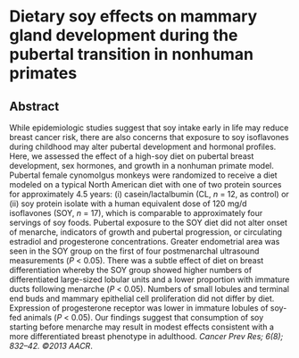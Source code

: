 # Dietary soy effects on mammary gland development during the pubertal transition in nonhuman primates

## Abstract

While epidemiologic studies suggest that soy intake early in life may reduce breast cancer risk, there are also concerns that exposure to soy isoflavones during childhood may alter pubertal development and hormonal profiles. Here, we assessed the effect of a high-soy diet on pubertal breast development, sex hormones, and growth in a nonhuman primate model. Pubertal female cynomolgus monkeys were randomized to receive a diet modeled on a typical North American diet with one of two protein sources for approximately 4.5 years: (i) casein/lactalbumin (CL, _n_ = 12, as control) or (ii) soy protein isolate with a human equivalent dose of 120 mg/d isoflavones (SOY, _n_ = 17), which is comparable to approximately four servings of soy foods. Pubertal exposure to the SOY diet did not alter onset of menarche, indicators of growth and pubertal progression, or circulating estradiol and progesterone concentrations. Greater endometrial area was seen in the SOY group on the first of four postmenarchal ultrasound measurements (_P_ &lt; 0.05). There was a subtle effect of diet on breast differentiation whereby the SOY group showed higher numbers of differentiated large-sized lobular units and a lower proportion with immature ducts following menarche (_P_ &lt; 0.05). Numbers of small lobules and terminal end buds and mammary epithelial cell proliferation did not differ by diet. Expression of progesterone receptor was lower in immature lobules of soy-fed animals (_P_ &lt; 0.05). Our findings suggest that consumption of soy starting before menarche may result in modest effects consistent with a more differentiated breast phenotype in adulthood. _Cancer Prev Res; 6(8); 832–42. ©2013 AACR_. 